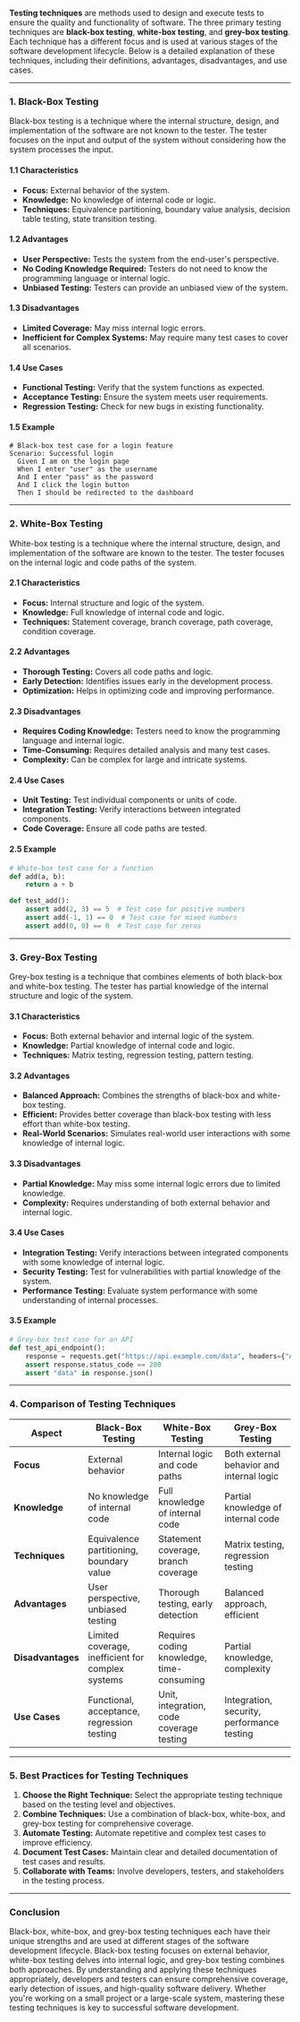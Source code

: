 **Testing techniques** are methods used to design and execute tests to ensure the quality and functionality of software. The three primary testing techniques are **black-box testing**, **white-box testing**, and **grey-box testing**. Each technique has a different focus and is used at various stages of the software development lifecycle. Below is a detailed explanation of these techniques, including their definitions, advantages, disadvantages, and use cases.

---

### **1. Black-Box Testing**
Black-box testing is a technique where the internal structure, design, and implementation of the software are not known to the tester. The tester focuses on the input and output of the system without considering how the system processes the input.

#### **1.1 Characteristics**
- **Focus:** External behavior of the system.
- **Knowledge:** No knowledge of internal code or logic.
- **Techniques:** Equivalence partitioning, boundary value analysis, decision table testing, state transition testing.

#### **1.2 Advantages**
- **User Perspective:** Tests the system from the end-user's perspective.
- **No Coding Knowledge Required:** Testers do not need to know the programming language or internal logic.
- **Unbiased Testing:** Testers can provide an unbiased view of the system.

#### **1.3 Disadvantages**
- **Limited Coverage:** May miss internal logic errors.
- **Inefficient for Complex Systems:** May require many test cases to cover all scenarios.

#### **1.4 Use Cases**
- **Functional Testing:** Verify that the system functions as expected.
- **Acceptance Testing:** Ensure the system meets user requirements.
- **Regression Testing:** Check for new bugs in existing functionality.

#### **1.5 Example**
```gherkin
# Black-box test case for a login feature
Scenario: Successful login
  Given I am on the login page
  When I enter "user" as the username
  And I enter "pass" as the password
  And I click the login button
  Then I should be redirected to the dashboard
```

---

### **2. White-Box Testing**
White-box testing is a technique where the internal structure, design, and implementation of the software are known to the tester. The tester focuses on the internal logic and code paths of the system.

#### **2.1 Characteristics**
- **Focus:** Internal structure and logic of the system.
- **Knowledge:** Full knowledge of internal code and logic.
- **Techniques:** Statement coverage, branch coverage, path coverage, condition coverage.

#### **2.2 Advantages**
- **Thorough Testing:** Covers all code paths and logic.
- **Early Detection:** Identifies issues early in the development process.
- **Optimization:** Helps in optimizing code and improving performance.

#### **2.3 Disadvantages**
- **Requires Coding Knowledge:** Testers need to know the programming language and internal logic.
- **Time-Consuming:** Requires detailed analysis and many test cases.
- **Complexity:** Can be complex for large and intricate systems.

#### **2.4 Use Cases**
- **Unit Testing:** Test individual components or units of code.
- **Integration Testing:** Verify interactions between integrated components.
- **Code Coverage:** Ensure all code paths are tested.

#### **2.5 Example**
```python
# White-box test case for a function
def add(a, b):
    return a + b

def test_add():
    assert add(2, 3) == 5  # Test case for positive numbers
    assert add(-1, 1) == 0  # Test case for mixed numbers
    assert add(0, 0) == 0  # Test case for zeros
```

---

### **3. Grey-Box Testing**
Grey-box testing is a technique that combines elements of both black-box and white-box testing. The tester has partial knowledge of the internal structure and logic of the system.

#### **3.1 Characteristics**
- **Focus:** Both external behavior and internal logic of the system.
- **Knowledge:** Partial knowledge of internal code and logic.
- **Techniques:** Matrix testing, regression testing, pattern testing.

#### **3.2 Advantages**
- **Balanced Approach:** Combines the strengths of black-box and white-box testing.
- **Efficient:** Provides better coverage than black-box testing with less effort than white-box testing.
- **Real-World Scenarios:** Simulates real-world user interactions with some knowledge of internal logic.

#### **3.3 Disadvantages**
- **Partial Knowledge:** May miss some internal logic errors due to limited knowledge.
- **Complexity:** Requires understanding of both external behavior and internal logic.

#### **3.4 Use Cases**
- **Integration Testing:** Verify interactions between integrated components with some knowledge of internal logic.
- **Security Testing:** Test for vulnerabilities with partial knowledge of the system.
- **Performance Testing:** Evaluate system performance with some understanding of internal processes.

#### **3.5 Example**
```python
# Grey-box test case for an API
def test_api_endpoint():
    response = requests.get("https://api.example.com/data", headers={"Authorization": "Bearer token"})
    assert response.status_code == 200
    assert "data" in response.json()
```

---

### **4. Comparison of Testing Techniques**

| **Aspect**              | **Black-Box Testing**                     | **White-Box Testing**                     | **Grey-Box Testing**                     |
|--------------------------|-------------------------------------------|-------------------------------------------|-------------------------------------------|
| **Focus**                | External behavior                         | Internal logic and code paths             | Both external behavior and internal logic |
| **Knowledge**            | No knowledge of internal code             | Full knowledge of internal code           | Partial knowledge of internal code        |
| **Techniques**           | Equivalence partitioning, boundary value  | Statement coverage, branch coverage       | Matrix testing, regression testing        |
| **Advantages**           | User perspective, unbiased testing        | Thorough testing, early detection         | Balanced approach, efficient              |
| **Disadvantages**        | Limited coverage, inefficient for complex systems | Requires coding knowledge, time-consuming | Partial knowledge, complexity             |
| **Use Cases**            | Functional, acceptance, regression testing | Unit, integration, code coverage testing  | Integration, security, performance testing |

---

### **5. Best Practices for Testing Techniques**
1. **Choose the Right Technique:** Select the appropriate testing technique based on the testing level and objectives.
2. **Combine Techniques:** Use a combination of black-box, white-box, and grey-box testing for comprehensive coverage.
3. **Automate Testing:** Automate repetitive and complex test cases to improve efficiency.
4. **Document Test Cases:** Maintain clear and detailed documentation of test cases and results.
5. **Collaborate with Teams:** Involve developers, testers, and stakeholders in the testing process.

---

### **Conclusion**
Black-box, white-box, and grey-box testing techniques each have their unique strengths and are used at different stages of the software development lifecycle. Black-box testing focuses on external behavior, white-box testing delves into internal logic, and grey-box testing combines both approaches. By understanding and applying these techniques appropriately, developers and testers can ensure comprehensive coverage, early detection of issues, and high-quality software delivery. Whether you're working on a small project or a large-scale system, mastering these testing techniques is key to successful software development.
